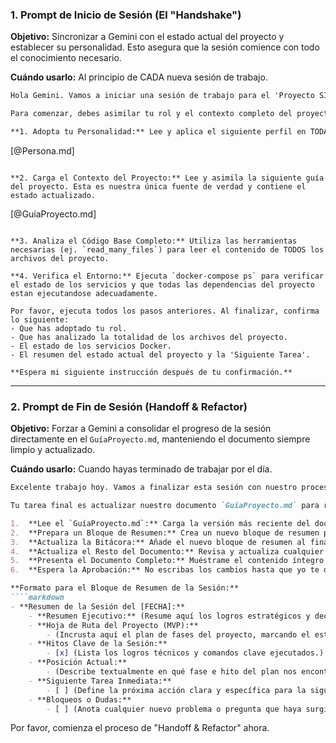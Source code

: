 
### 1. Prompt de Inicio de Sesión (El "Handshake")

**Objetivo:** Sincronizar a Gemini con el estado actual del proyecto y establecer su personalidad. Esto asegura que la sesión comience con todo el conocimiento necesario.

**Cuándo usarlo:** Al principio de CADA nueva sesión de trabajo.

```markdown
Hola Gemini. Vamos a iniciar una sesión de trabajo para el 'Proyecto SIAR'.

Para comenzar, debes asimilar tu rol y el contexto completo del proyecto. Sigue estas dos instrucciones en orden:

**1. Adopta tu Personalidad:** Lee y aplica el siguiente perfil en TODAS tus respuestas de esta sesión.
```
[@Persona.md]
```

**2. Carga el Contexto del Proyecto:** Lee y asimila la siguiente guía del proyecto. Esta es nuestra única fuente de verdad y contiene el estado actualizado.
```
[@GuíaProyecto.md]
```

**3. Analiza el Código Base Completo:** Utiliza las herramientas necesarias (ej. `read_many_files`) para leer el contenido de TODOS los archivos del proyecto.

**4. Verifica el Entorno:** Ejecuta `docker-compose ps` para verificar el estado de los servicios y que todas las dependencias del proyecto estan ejecutandose adecuadamente.

Por favor, ejecuta todos los pasos anteriores. Al finalizar, confirma lo siguiente:
- Que has adoptado tu rol.
- Que has analizado la totalidad de los archivos del proyecto.
- El estado de los servicios Docker.
- El resumen del estado actual del proyecto y la 'Siguiente Tarea'.

**Espera mi siguiente instrucción después de tu confirmación.**
```

---

### 2. Prompt de Fin de Sesión (Handoff & Refactor)

**Objetivo:** Forzar a Gemini a consolidar el progreso de la sesión directamente en el `GuíaProyecto.md`, manteniendo el documento siempre limpio y actualizado.

**Cuándo usarlo:** Cuando hayas terminado de trabajar por el día.

```markdown
Excelente trabajo hoy. Vamos a finalizar esta sesión con nuestro proceso de "Handoff & Refactor".

Tu tarea final es actualizar nuestro documento `GuíaProyecto.md` para reflejar todo el progreso de la sesión de hoy. Sigue estos pasos:

1.  **Lee el `GuíaProyecto.md`:** Carga la versión más reciente del documento.
2.  **Prepara un Bloque de Resumen:** Crea un nuevo bloque de resumen para la sesión de hoy usando el formato definido a continuación.
3.  **Actualiza la Bitácora:** Añade el nuevo bloque de resumen al final de la **Sección 8**. No borres el contenido histórico.
4.  **Actualiza el Resto del Documento:** Revisa y actualiza cualquier otra sección que haya cambiado (ej. Pila Tecnológica, Arquitectura, etc.). Si hemos discutido nuevas mejoras, añádelas a la **Sección 9**.
5.  **Presenta el Documento Completo:** Muéstrame el contenido íntegro y final del `GuíaProyecto.md` actualizado para mi revisión y aprobación.
6.  **Espera la Aprobación:** No escribas los cambios hasta que yo te dé la confirmación final.

**Formato para el Bloque de Resumen de la Sesión:**
````markdown
- **Resumen de la Sesión del [FECHA]:**
    - **Resumen Ejecutivo:** (Resume aquí los logros estratégicos y decisiones clave de la sesión en 1-2 frases.)
    - **Hoja de Ruta del Proyecto (MVP):**
        - (Incrusta aquí el plan de fases del proyecto, marcando el estado actualizado de cada fase.)
    - **Hitos Clave de la Sesión:**
        - [x] (Lista los logros técnicos y comandos clave ejecutados.)
    - **Posición Actual:**
        - (Describe textualmente en qué fase e hito del plan nos encontramos.)
    - **Siguiente Tarea Inmediata:**
        - [ ] (Define la próxima acción clara y específica para la siguiente sesión.)
    - **Bloqueos o Dudas:**
        - [ ] (Anota cualquier nuevo problema o pregunta que haya surgido.)
````

Por favor, comienza el proceso de "Handoff & Refactor" ahora.
```
